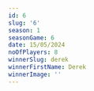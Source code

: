 ```yaml
---
id: 6
slug: '6'
season: 1
seasonGame: 6
date: 15/05/2024
noOfPlayers: 8
winnerSlug: derek
winnerFirstName: Derek
winnerImage: ''
---
```


